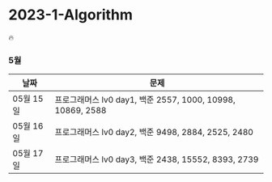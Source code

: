 # 2023-1-Algorithm
🔥  
 
### 5월 
| 날짜        | 문제                                                         |
| ---------- | ------------------------------------------------------------ |
| 05월 15일  | 프로그래머스 lv0 day1, 백준 2557, 1000, 10998, 10869, 2588|
| 05월 16일 | 프로그래머스 lv0 day2, 백준 9498, 2884, 2525, 2480   |
| 05월 17일| 프로그래머스 lv0 day3, 백준 2438, 15552, 8393, 2739  |